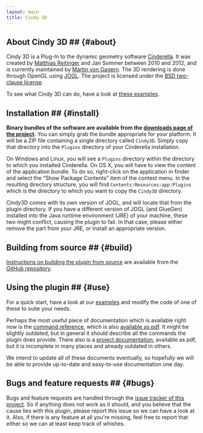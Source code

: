 ```yaml
---
layout: main
title: Cindy 3D
---
```


## About Cindy 3D ## {#about}

Cindy 3D is a Plug-In to the dynamic geometry software [Cinderella][].
It was created by [Matthias Reitinger][] and Jan Sommer between 2010 and 2012,
and is currently maintained by [Martin von Gagern][].
The 3D rendering is done through OpenGL using [JOGL][].
The project is licensed under the [BSD two-clause license][license].

To see what Cindy 3D can do, have a look at [these examples][examples].

 [Cinderella]: http://www.cinderella.de/
 [Matthias Reitinger]: https://github.com/reima
 [Martin von Gagern]: https://github.com/gagern
 [JOGL]: http://jogamp.org/jogl/www/
 [license]: https://github.com/gagern/Cindy3D/blob/jogl2/LICENSE.txt

## Installation ## {#install}

**Binary bundles of the software are available from the
[downloads page of the project][downloads].**
You can simply grab the bundle appropriate for your platform.
It will be a ZIP file containing a single directory called `Cindy3D`.
Simply copy that directory into the `Plugins` directory
of your Cinderella installation.

On Windows and Linux, you will see a `Plugins` directory
within the directory to which you installed Cinderella.
On OS X, you will have to view the content of the application bundle.
To do so, right-click on the application in finder and select the
“Show Package Contents” item of the context menu.
In the resulting directory structure, you will find
`Contents:Resources:app:Plugins` which is the directory
to which you want to copy the `Cindy3D` directory.

Cindy3D comes with its own version of JOGL,
and will locate that from the plugin directory.
If you have a different version of JOGL (and GlueGen) installed
into the Java runtime environment (JRE) of your machine,
these two might conflict, causing the plugin to fail.
In that case, please either remove the part from your JRE,
or install an appropriate version.

 [downloads]: https://github.com/gagern/Cindy3D/releases/latest

## Building from source ## {#build}

[Instructions on building the plugin from source][readme]
are available from the [GitHub repository][repository].

 [readme]: https://github.com/gagern/Cindy3D/blob/jogl2/README.md
 [repository]: https://github.com/gagern/Cindy3D

## Using the plugin ## {#use}

For a quick start, have a look at our [examples] and modify the code
of one of these to suite your needs.

Perhaps the most useful piece of documentation which is available
right now is the [command reference][refhtml],
which is also [available as pdf][refpdf].
It might be slightly outdated, but in general it should describe
all the commands the plugin does provide.
There also is a [project documentation][doc], available as pdf,
but it is incomplete in many places and already outdated in others.

We intend to update all of these documents eventually,
so hopefully we will be able to provide up-to-date and
easy-to-use documentation one day.

 [examples]: Examples/
 [refhtml]: Reference/CommandReference.html
 [refpdf]: Reference/CommandReference.pdf
 [doc]: Documentation/Cindy3D_doc.pdf

## Bugs and feature requests ## {#bugs}

Bugs and feature requests are handled through the
[issue tracker of this project][issues].
So if anything does not work as it should,
and you believe that the cause lies with this plugin,
please report this issue so we can have a look at it.
Also, if there is any feature at all you're missing,
feel free to report that either so we can at least keep track of whishes.

 [issues]: https://github.com/gagern/Cindy3D/issues
